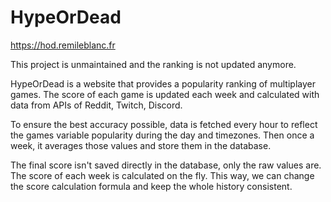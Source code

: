 # HypeOrDead

https://hod.remileblanc.fr

This project is unmaintained and the ranking is not updated anymore.

HypeOrDead is a website that provides a popularity ranking of multiplayer games. The score of each game is updated each week and calculated with data from APIs of Reddit, Twitch, Discord.

To ensure the best accuracy possible, data is fetched every hour to reflect the games variable popularity during the day and timezones. Then once a week, it averages those values and store them in the database.

The final score isn't saved directly in the database, only the raw values are. The score of each week is calculated on the fly. This way, we can change the score calculation formula and keep the whole history consistent.
